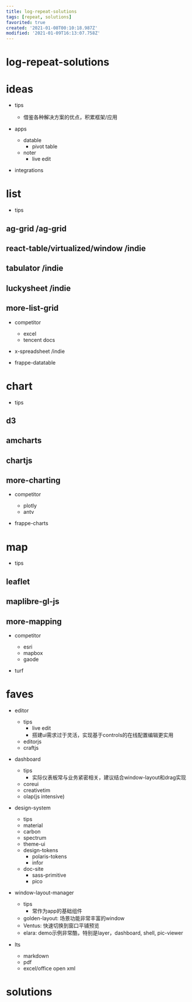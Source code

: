 ```yaml
---
title: log-repeat-solutions
tags: [repeat, solutions]
favorited: true
created: '2021-01-08T00:10:18.987Z'
modified: '2021-01-09T16:13:07.758Z'
---
```


# log-repeat-solutions

# ideas

- tips
  - 借鉴各种解决方案的优点，积累框架/应用

- apps
  - datable
    - pivot table
  - noter
    - live edit

- integrations

# list

- tips

## ag-grid /ag-grid

## react-table/virtualized/window /indie

## tabulator /indie

## luckysheet /indie

## more-list-grid

- competitor
  - excel
  - tencent docs

- x-spreadsheet /indie
- frappe-datatable

# chart

- tips

## d3

## amcharts

## chartjs

## more-charting

- competitor
  - plotly
  - antv

- frappe-charts

# map

- tips

## leaflet

## maplibre-gl-js

## more-mapping

- competitor
  - esri
  - mapbox
  - gaode

- turf

# faves

- editor
  - tips
    - live edit
    - 搭建ui需求过于灵活，实现基于controls的在线配置编辑更实用
  - editorjs
  - craftjs

- dashboard
  - tips
    - 实际仪表板常与业务紧密相关，建议结合window-layout和drag实现
  - coreui
  - creativetim
  - olap(js intensive)

- design-system
  - tips
  - material
  - carbon
  - spectrum
  - theme-ui
  - design-tokens
    - polaris-tokens
    - infor
  - doc-site
    - sass-primitive
    - pico

- window-layout-manager
  - tips
    - 常作为app的基础组件
  - golden-layout: 场景功能非常丰富的window
  - Ventus: 快速切换到窗口平铺预览
  - elara: demo示例非常酷，特别是layer，dashboard, shell, pic-viewer

- lts
  - markdown
  - pdf
  - excel/office open xml

# solutions
